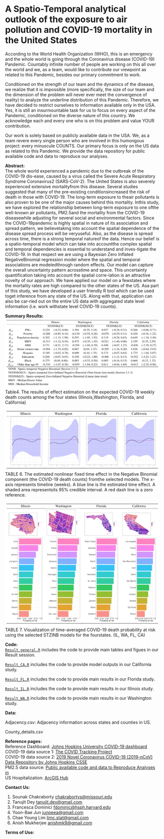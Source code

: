 # A Spatio-Temporal analytical outlook of the exposure to air pollution and COVID-19 mortality in the United States

According to the World Health Organization (WHO), this is an emergency and the whole world is going through the Coronavirus disease (COVID-19) Pandemic. Countably infinite number of people are working on this all over the world and we, as a team, would like to contribute our viewpoint as related to this Pandemic, besides our primary commitment to work.

Conditioned on the strength of our team and the dynamics of the disease, we realize that it is impossible (more specifically, the size of our team and the dimension of the problem will never ever meet the convergence of reality) to analyze the underline distribution of this Pandemic.
Therefore, we have decided to restrict ourselves to information available only in the USA. Yes, it is still an insurmountable task for us to focus on every aspect of the Pandemic, conditioned on the diverse nature of this country. We acknowledge each and every one who is on this problem and value YOUR contribution.

Our work is solely based on publicly available data in the USA. We, as a team revere every single person who are involved in this humongous project: every minuscule COUNTS. Our primary focus is only on the US data as related to this Pandemic. We provide the data repository for public available code and data to reproduce our analyses.

<b>Abstract: </b><br>
The whole world experienced a pandemic due to the outbreak of the COVID-19 dis-ease, caused by a virus called the Severe Acute Respiratory Syndrome Coronavirus2 (SARS-CoV-2). The United States is also severely experienced extensive mortalityfrom this disease. Several studies suggested that many of the pre-existing conditionsincreased the risk of death in those with COVID-19. The long-term exposure to theair pollutants is also proven to be one of the major causes behind this mortality. Inthis study, we have explored the relationship between long-term exposure to one ofthe well-known air pollutants, PM2.5and the mortality from the COVID-19 diseasewhile adjusting for several social and environmental factors. Since the COVID-19pandemic is highly spatial in nature of its association and spread pattern, we believetaking into account the spatial dependence of the disease spread process will be veryuseful. Also, as the disease is spread across time, there is a strong temporal natureof the data. Hence our belief is a spatio-temporal model which can take into accountthe complex spatial and temporal dependencies is essential to understand and inves-tigate the COVID-19. In that respect we are using a Bayesian Zero Inflated NegativeBinomial regression model where the spatial and temporal associations are modeledthrough random effects. Our model can capture the overall uncertainty pattern acrosstime and space. This uncertainty quantification taking into account the spatial corre-lation is an attractive novelty of our approach. We have applied our model on a fewstates where the mortality rates are high compared to the other states of the US. Asa part of this study, we have developed a user friendly R tool which can be used toget inference from any state of the US. Along with that, application can also be car-ried out on the entire US data with aggregated state level information (i.e. work withstate level COVID-19 counts).

<b>Summary Results: </b><br>
![](./Paper_work/Table4.PNG) <br>
Table4. The results of effect estimation on the expected COVID-19 weekly death counts among the four states (Illinois,Washington, Florida, and California)

![](./Paper_work/Table6.PNG) <br>
TABLE 6. The estimated nonlinear fixed time effect in the Negative Binomial component (the COVID-19 death counts) fromthe selected models. The x-axis represents timeline (weeks). A blue line is the estimated time effect. A shaded area representsits 95% credible interval. A red dash line is a zero reference.

![](./Paper_work/Table7.PNG) <br>
TABLE 7. Visualization of time-averaged COVID-19 death probability at risk using the selected STZINB models for the fourstates. (IL, WA, FL, CA)

<b>Code: </b><br>
[`Result_general.R`](https://github.com/junpeea/COVID-PM-STZINB/Papaer_work/Code/Reult_general.R) includes the code to provide main tables and figues in our Result session.

[`Result_CA.R`](https://github.com/junpeea/COVID-PM-STZINB/Papaer_work/Code/Reult_CA.R) includes the code to provide model outputs in our California study.

[`Result_FL.R`](https://github.com/junpeea/COVID-PM-STZINB/Papaer_work/Code/Reult_FL.R) includes the code to provide main results in our Florida study.

[`Result_IL.R`](https://github.com/junpeea/COVID-PM-STZINB/Papaer_work/Code/Reult_IL.R) includes the code to provide main results in our Illinois study.

[`Result_WA.R`](https://github.com/junpeea/COVID-PM-STZINB/Papaer_work/Code/Reult_WA.R) includes the code to provide main results in our Washington study.

<b>Data: </b><br>

Adjacency.csv: Adjacency information across states and counties in US.

County_details.csv

<b>Reference pages: </b><br>
Reference Dashboard: [Johns Hopkins University COVID-19 dashboard](https://gisanddata.maps.arcgis.com/apps/opsdashboard/index.html#/bda7594740fd40299423467b48e9ecf6)<br>
COVID-19 data source 1: [The COVID Tracking Project](https://covidtracking.com/)<br>
COVID-19 data source 2: [2019 Novel Coronavirus COVID-19 (2019-nCoV) Data Repository by Johns Hopkins CSSE ](https://github.com/CSSEGISandData/COVID-19)<br>
PM2.5 data source: [Public available code and data to Reproduce Analyses in <Exposure to air pollution and COVID-19 mortality in the United States>](https://github.com/wxwx1993/PM_COVID) <br>
US Hospitalization: [ArcGIS Hub](https://hub.arcgis.com/search) <br>

<b>Contact Us: </b><br>
1. Sounak Chakraborty <chakrabortys@missouri.edu>
2. Tanujit Dey <tanujit.dey@gmail.com>
3. Francesca Dominici <fdominic@hsph.harvard.edu>
4. Yoon-Bae Jun <junpeea@gmail.com>
5. Chae Young Lim <limc.stat@gmail.com>
6. Anish Mukherjee <anishmk9@gmail.com>

<b>Terms of Use:</b><br>

